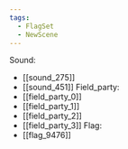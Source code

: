 ```yaml
---
tags:
  - FlagSet
  - NewScene
---
```

Sound:
- [[sound_275]]
- [[sound_451]]
Field_party:
- [[field_party_0]]
- [[field_party_1]]
- [[field_party_2]]
- [[field_party_3]]
Flag:
- [[flag_9476]]
